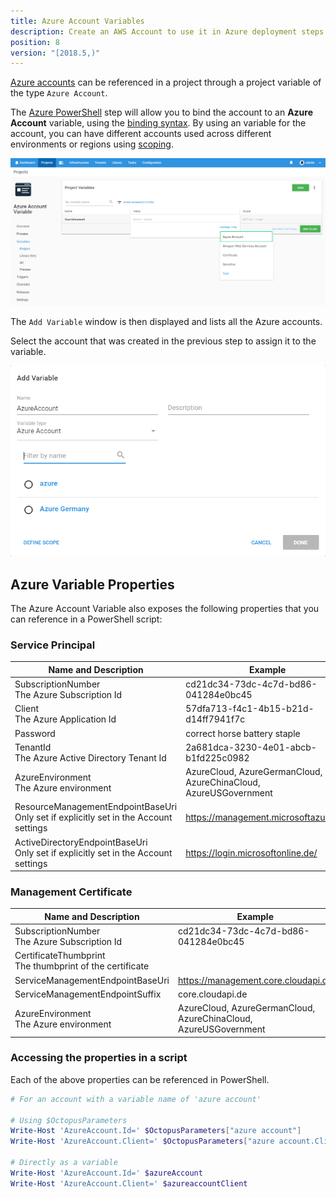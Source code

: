 ```yaml
---
title: Azure Account Variables
description: Create an AWS Account to use it in Azure deployment steps
position: 8
version: "[2018.5,)"
---
```


[Azure accounts](/docs/infrastructure/azure/creating-an-azure-account) can be referenced in a project through a project variable of the type `Azure Account`.

The [Azure PowerShell](/docs/deployment-examples/azure-deployments/running-azure-powershell) step will allow you to bind the account to an **Azure Account** variable, using the [binding syntax](/docs/deployment-process/variables/binding-syntax#Bindingsyntax-Referencingvariablesinstepdefinitions). By using an variable for the account, you can have different accounts used across different environments or regions using [scoping](/docs/deployment-process/variables/binding-syntax#Bindingsyntax-Referencingvariablesinstepdefinitions). 

![AWS Account Variable](azure-account-variable.png "width=500")

The `Add Variable` window is then displayed and lists all the Azure accounts.

Select the account that was created in the previous step to assign it to the variable.

![Azure Account Variable Selection](azure-account-variable-selection.png "width=500")

## Azure Variable Properties

The Azure Account Variable also exposes the following properties that you can reference in a PowerShell script:

### Service Principal

| Name and Description | Example |
| -------------------- | ------------------------|
| SubscriptionNumber <br/> The Azure Subscription Id | cd21dc34-73dc-4c7d-bd86-041284e0bc45 |
| Client <br/> The Azure Application Id | 57dfa713-f4c1-4b15-b21d-d14ff7941f7c |
| Password <br/> | correct horse battery staple |
| TenantId <br/> The Azure Active Directory Tenant Id | 2a681dca-3230-4e01-abcb-b1fd225c0982 | 
| AzureEnvironment <br/> The Azure environment | AzureCloud, AzureGermanCloud, AzureChinaCloud, AzureUSGovernment |
| ResourceManagementEndpointBaseUri <br/> Only set if explicitly set in the Account settings | https://management.microsoftazure.de/  |
| ActiveDirectoryEndpointBaseUri <br/> Only set if explicitly set in the Account settings | https://login.microsoftonline.de/ |

### Management Certificate

| Name and Description | Example|
| -------------------- | ------------------------|
| SubscriptionNumber <br/> The Azure Subscription Id | cd21dc34-73dc-4c7d-bd86-041284e0bc45 |
| CertificateThumbprint <br/> The thumbprint of the certificate | |
| ServiceManagementEndpointBaseUri <br/> | https://management.core.cloudapi.de |
| ServiceManagementEndpointSuffix <br/> | core.cloudapi.de  | 
| AzureEnvironment <br/> The Azure environment | AzureCloud, AzureGermanCloud, AzureChinaCloud, AzureUSGovernment |

### Accessing the properties in a script

Each of the above properties can be referenced in PowerShell. 

```powershell
# For an account with a variable name of 'azure account'

# Using $OctopusParameters
Write-Host 'AzureAccount.Id=' $OctopusParameters["azure account"]
Write-Host 'AzureAccount.Client=' $OctopusParameters["azure account.Client"]

# Directly as a variable
Write-Host 'AzureAccount.Id=' $azureAccount
Write-Host 'AzureAccount.Client=' $azureaccountClient
```
